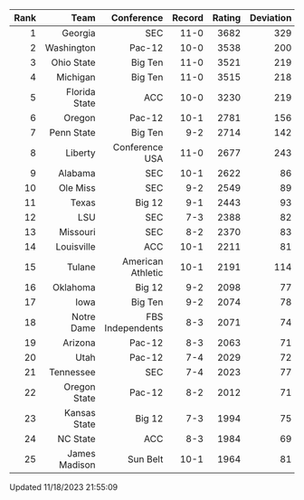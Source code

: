 | Rank  | Team                 | Conference           | Record   | Rating | Deviation |
| ---:  | ---:                 | ---:                 | ---:     | ---:   | ---:      |
| 1     | Georgia              | SEC                  | 11-0     | 3682   | 329       |
| 2     | Washington           | Pac-12               | 10-0     | 3538   | 200       |
| 3     | Ohio State           | Big Ten              | 11-0     | 3521   | 219       |
| 4     | Michigan             | Big Ten              | 11-0     | 3515   | 218       |
| 5     | Florida State        | ACC                  | 10-0     | 3230   | 219       |
| 6     | Oregon               | Pac-12               | 10-1     | 2781   | 156       |
| 7     | Penn State           | Big Ten              | 9-2      | 2714   | 142       |
| 8     | Liberty              | Conference USA       | 11-0     | 2677   | 243       |
| 9     | Alabama              | SEC                  | 10-1     | 2622   | 86        |
| 10    | Ole Miss             | SEC                  | 9-2      | 2549   | 89        |
| 11    | Texas                | Big 12               | 9-1      | 2443   | 93        |
| 12    | LSU                  | SEC                  | 7-3      | 2388   | 82        |
| 13    | Missouri             | SEC                  | 8-2      | 2370   | 83        |
| 14    | Louisville           | ACC                  | 10-1     | 2211   | 81        |
| 15    | Tulane               | American Athletic    | 10-1     | 2191   | 114       |
| 16    | Oklahoma             | Big 12               | 9-2      | 2098   | 77        |
| 17    | Iowa                 | Big Ten              | 9-2      | 2074   | 78        |
| 18    | Notre Dame           | FBS Independents     | 8-3      | 2071   | 74        |
| 19    | Arizona              | Pac-12               | 8-3      | 2063   | 71        |
| 20    | Utah                 | Pac-12               | 7-4      | 2029   | 72        |
| 21    | Tennessee            | SEC                  | 7-4      | 2023   | 77        |
| 22    | Oregon State         | Pac-12               | 8-2      | 2012   | 71        |
| 23    | Kansas State         | Big 12               | 7-3      | 1994   | 75        |
| 24    | NC State             | ACC                  | 8-3      | 1984   | 69        |
| 25    | James Madison        | Sun Belt             | 10-1     | 1964   | 81        |

Updated 11/18/2023 21:55:09
